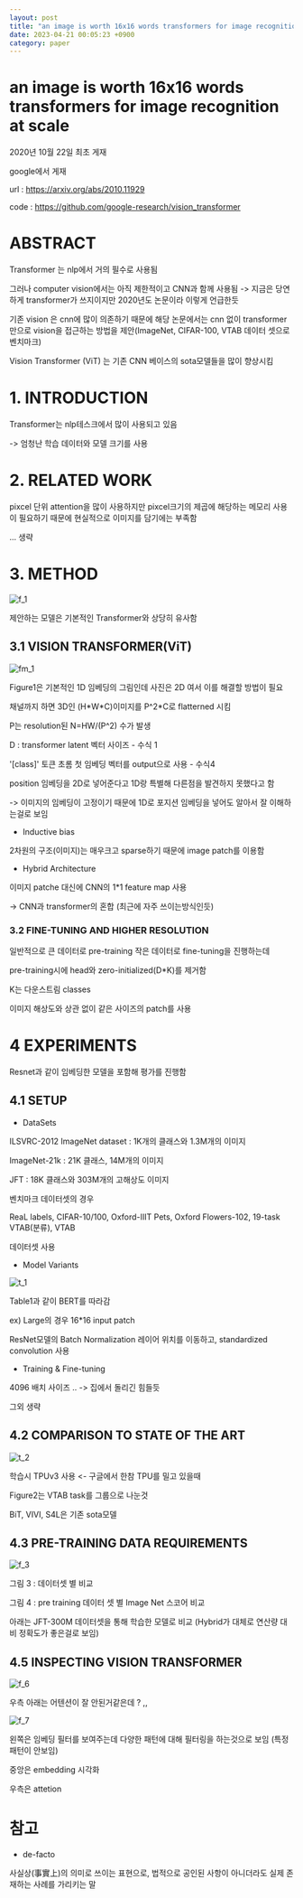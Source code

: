 ```yaml
---
layout: post
title: "an image is worth 16x16 words transformers for image recognition at scale"
date: 2023-04-21 00:05:23 +0900
category: paper
---
```


# an image is worth 16x16 words transformers for image recognition at scale



2020년 10월 22일 최초 게재

google에서 게재



url : https://arxiv.org/abs/2010.11929

code : https://github.com/google-research/vision_transformer



# ABSTRACT

Transformer 는 nlp에서 거의 필수로 사용됨 

그러나 computer vision에서는 아직 제한적이고 CNN과 함께 사용됨 -> 지금은 당연하게 transformer가 쓰지이지만 2020년도 논문이라 이렇게 언급한듯



기존 vision 은 cnn에 많이 의존하기 때문에 해당 논문에서는 cnn 없이 transformer만으로 vision을 접근하는 방법을 제안(ImageNet, CIFAR-100, VTAB 데이터 셋으로 벤치마크)

Vision Transformer (ViT) 는 기존 CNN 베이스의 sota모델들을 많이 향상시킴 

 

# 1. INTRODUCTION

Transformer는 nlp테스크에서 많이 사용되고 있음 

-> 엄청난 학습 데이터와 모델 크기를 사용



# 2. RELATED WORK

pixcel 단위 attention을 많이 사용하지만 pixcel크기의 제곱에 해당하는 메모리 사용이 필요하기 때문에 현실적으로 이미지를 담기에는 부족함 

... 생략

# 3. METHOD

![f_1](\img\2023\an_image_is_worth_16x16_words_transformers_for_image_recognition_at_scale\f_1.PNG)

제안하는 모델은 기본적인 Transformer와 상당히 유사함 

 ## 3.1 VISION TRANSFORMER(ViT)

![fm_1](\img\2023\an_image_is_worth_16x16_words_transformers_for_image_recognition_at_scale\fm_1.PNG)

Figure1은 기본적인 1D 임베딩의 그림인데 사진은 2D 여서 이를 해결할 방법이 필요 

채널까지 하면 3D인 (H\*W\*C)이미지를 P^2*C로 flatterned 시킴

 P는 resolution된 N=HW/(P^2) 수가 발생

D : transformer latent 벡터 사이즈 - 수식 1

'[class]' 토큰 초롬 첫 임베딩 벡터를 output으로 사용 - 수식4

position 임베딩을 2D로 넣어준다고 1D랑 특별해 다른점을 발견하지 못했다고 함 

-> 이미지의 임베딩이 고정이기 때문에 1D로 포지션 임베딩을 넣어도 알아서 잘 이해하는걸로 보임

- Inductive bias

2차원의 구조(이미지)는 매우크고 sparse하기 때문에 image patch를 이용함 

- Hybrid Architecture

이미지 patche 대신에 CNN의 1*1 feature map 사용

-> CNN과 transformer의 혼합  (최근에 자주 쓰이는방식인듯)

### 3.2 FINE-TUNING AND HIGHER RESOLUTION

일반적으로 큰 데이터로 pre-training 작은 데이터로 fine-tuning을 진행하는데 

pre-training시에 head와 zero-initialized(D*K)를 제거함 

K는 다운스트림 classes 

이미지 해상도와 상관 없이 같은 사이즈의 patch를 사용 

# 4 EXPERIMENTS

Resnet과 같이 임베딩한 모델을 포함해 평가를 진행함 

## 4.1 SETUP

- DataSets

ILSVRC-2012 ImageNet dataset : 1K개의 클래스와 1.3M개의 이미지 

 ImageNet-21k : 21K 클래스, 14M개의 이미지

JFT : 18K 클래스와 303M개의 고해상도 이미지

벤치마크 데이터셋의 경우 

ReaL labels, CIFAR-10/100, Oxford-IIIT Pets, Oxford Flowers-102, 19-task VTAB(분류),  VTAB

데이터셋 사용



- Model Variants

![t_1](\img\2023\an_image_is_worth_16x16_words_transformers_for_image_recognition_at_scale\t_1.PNG)

Table1과 같이 BERT를 따라감

ex) Large의 경우 16*16 input patch 

ResNet모델의 Batch Normalization 레이어 위치를 이동하고, standardized convolution 사용 

- Training & Fine-tuning

4096 배치 사이즈 .. -> 집에서 돌리긴 힘들듯

그외 생략

## 4.2 COMPARISON TO STATE OF THE ART

![t_2](\img\2023\an_image_is_worth_16x16_words_transformers_for_image_recognition_at_scale\t_2.PNG)

학습시 TPUv3 사용 <- 구글에서 한참 TPU를 밀고 있을때

Figure2는 VTAB task를 그룹으로 나눈것 

BiT, VIVI, S4L은 기존 sota모델

## 4.3 PRE-TRAINING DATA REQUIREMENTS

![f_3](\img\2023\an_image_is_worth_16x16_words_transformers_for_image_recognition_at_scale\f_3.PNG)

그림 3 :  데이터셋 별 비교 

그림 4 : pre training 데이터 셋 별 Image Net 스코어 비교 

아래는 JFT-300M 데이터셋을 통해 학습한 모델로 비교 (Hybrid가 대체로 연산량 대비 정확도가 좋은걸로 보임)

## 4.5 INSPECTING VISION TRANSFORMER

![f_6](\img\2023\an_image_is_worth_16x16_words_transformers_for_image_recognition_at_scale\f_6.PNG)

우측 아래는 어텐션이 잘 안된거같은데 ? ,,

![f_7](\img\2023\an_image_is_worth_16x16_words_transformers_for_image_recognition_at_scale\f_7.PNG)

왼쪽은 임베딩 필터를 보여주는데 다양한 패턴에 대해 필터링을 하는것으로 보임 (특정 패턴이 안보임)

중앙은 embedding 시각화

우측은 attetion



























# 참고 

- de-facto

 사실상(事實上)의 의미로 쓰이는 표현으로, 법적으로 공인된 사항이 아니더라도 실제 존재하는 사례를 가리키는 말